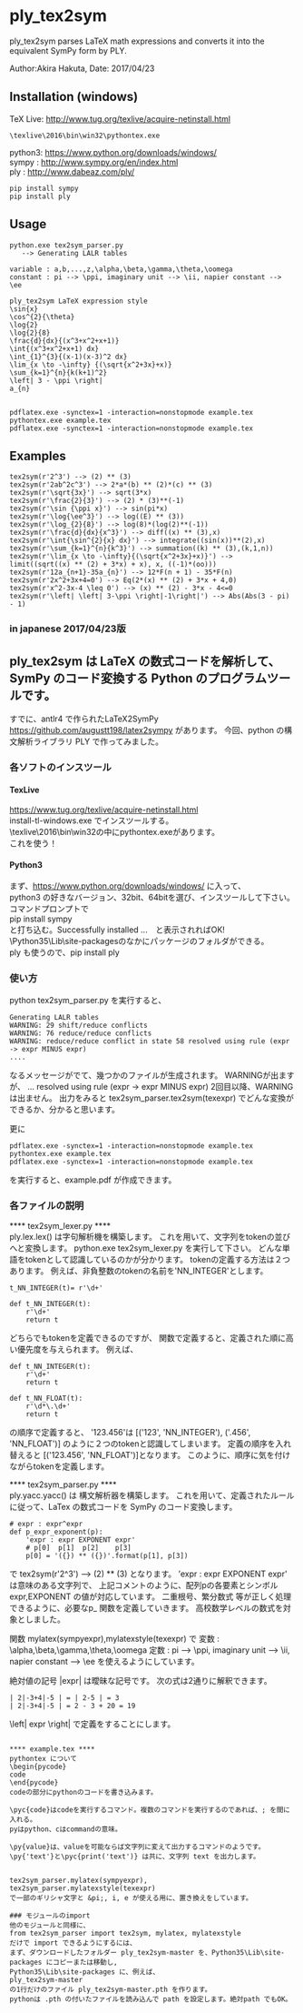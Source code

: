 # ply_tex2sym

ply_tex2sym parses LaTeX math expressions and converts it into the equivalent SymPy form by PLY.  

Author:Akira Hakuta,  Date: 2017/04/23  

## Installation (windows)

TeX Live:  <http://www.tug.org/texlive/acquire-netinstall.html>

```
\texlive\2016\bin\win32\pythontex.exe
```

python3: <https://www.python.org/downloads/windows/>  
sympy : <http://www.sympy.org/en/index.html>  
ply : <http://www.dabeaz.com/ply/>  
```
pip install sympy
pip install ply
```


## Usage
```
python.exe tex2sym_parser.py
   --> Generating LALR tables
   
variable : a,b,...,z,\alpha,\beta,\gamma,\theta,\oomega
constant : pi --> \ppi, imaginary unit --> \ii, napier constant --> \ee

ply_tex2sym LaTeX expression style
\sin{x}
\cos^{2}{\theta}
\log{2}
\log{2}{8}
\frac{d}{dx}{(x^3+x^2+x+1)}
\int{(x^3+x^2+x+1) dx}
\int_{1}^{3}{(x-1)(x-3)^2 dx}
\lim_{x \to -\infty} {(\sqrt{x^2+3x}+x)}
\sum_{k=1}^{n}{k(k+1)^2}
\left| 3 - \ppi \right|
a_{n}


pdflatex.exe -synctex=1 -interaction=nonstopmode example.tex  
pythontex.exe example.tex  
pdflatex.exe -synctex=1 -interaction=nonstopmode example.tex  
```
## Examples

```
tex2sym(r'2^3') --> (2) ** (3)
tex2sym(r'2ab^2c^3') --> 2*a*(b) ** (2)*(c) ** (3)
tex2sym(r'\sqrt{3x}') --> sqrt(3*x)
tex2sym(r'\frac{2}{3}') --> (2) * (3)**(-1)
tex2sym(r'\sin {\ppi x}') --> sin(pi*x)
tex2sym(r'\log{\ee^3}') --> log((E) ** (3))
tex2sym(r'\log_{2}{8}') --> log(8)*(log(2)**(-1))
tex2sym(r'\frac{d}{dx}{x^3}') --> diff((x) ** (3),x)
tex2sym(r'\int{\sin^{2}{x} dx}') --> integrate((sin(x))**(2),x)
tex2sym(r'\sum_{k=1}^{n}{k^3}') --> summation((k) ** (3),(k,1,n))
tex2sym(r'\lim_{x \to -\infty}{(\sqrt{x^2+3x}+x)}') --> limit((sqrt((x) ** (2) + 3*x) + x), x, ((-1)*(oo)))
tex2sym(r'12a_{n+1}-35a_{n}') --> 12*F(n + 1) - 35*F(n)
tex2sym(r'2x^2+3x+4=0') --> Eq(2*(x) ** (2) + 3*x + 4,0)
tex2sym(r'x^2-3x-4 \leq 0') --> (x) ** (2) - 3*x - 4<=0
tex2sym(r'\left| \left| 3-\ppi \right|-1\right|') --> Abs(Abs(3 - pi) - 1)
```

### in japanese 2017/04/23版

## ply_tex2sym は LaTeX の数式コードを解析して、SymPy のコード変換する Python のプログラムツールです。
すでに、antlr4 で作られたLaTeX2SymPy <https://github.com/augustt198/latex2sympy> があります。
今回、python の構文解析ライブラリ PLY で作ってみました。



### 各ソフトのインスツール
#### TexLive
<https://www.tug.org/texlive/acquire-netinstall.html>  
install-tl-windows.exe でインスツールする。  
\texlive\2016\bin\win32の中にpythontex.exeがあります。  
これを使う！  

#### Python3
まず、<https://www.python.org/downloads/windows/> に入って、  
python3 の好きなバージョン、32bit、64bitを選び、インスツールして下さい。
コマンドプロンプトで  
pip install sympy  
と打ち込む。Successfully installed ...　と表示されればOK!  
\Python35\Lib\site-packagesのなかにパッケージのフォルダができる。  
ply も使うので、pip install ply

### 使い方
python tex2sym_parser.py
を実行すると、
```
Generating LALR tables
WARNING: 29 shift/reduce conflicts
WARNING: 76 reduce/reduce conflicts
WARNING: reduce/reduce conflict in state 58 resolved using rule (expr -> expr MINUS expr)
....
```

なるメッセージがでて、幾つかのファイルが生成されます。
WARNINGが出ますが、
... resolved using rule (expr -> expr MINUS expr)
2回目以降、WARNINGは出ません。
出力をみると
tex2sym_parser.tex2sym(texexpr)
でどんな変換ができるか、分かると思います。

更に
```
pdflatex.exe -synctex=1 -interaction=nonstopmode example.tex
pythontex.exe example.tex
pdflatex.exe -synctex=1 -interaction=nonstopmode example.tex
```
を実行すると、example.pdf が作成できます。

### 各ファイルの説明
**** tex2sym_lexer.py ****  
ply.lex.lex() は字句解析機を構築します。
これを用いて、文字列をtokenの並びへと変換します。
python.exe tex2sym_lexer.py
を実行して下さい。
どんな単語をtokenとして認識しているのかが分かります。
tokenの定義する方法は２つあります。
例えば、非負整数のtokenの名前を'NN_INTEGER'とします。
```
t_NN_INTEGER(t)= r'\d+'

def t_NN_INTEGER(t):
	r'\d+'
    return t
```
どちらでもtokenを定義できるのですが、
関数で定義すると、定義された順に高い優先度を与えられます。
例えば、
```
def t_NN_INTEGER(t):
    r'\d+'
    return t
    
def t_NN_FLOAT(t):
    r'\d*\.\d+'
    return t
```
の順序で定義すると、
'123.456'は
[('123', 'NN_INTEGER'), ('.456', 'NN_FLOAT')] のように２つのtokenと認識してしまいます。
定義の順序を入れ替えると
[('123.456', 'NN_FLOAT')]となります。
このように、順序に気を付けながらtokenを定義します。

**** tex2sym_parser.py ****  
ply.yacc.yacc() は 構文解析器を構築します。
これを用いて、定義されたルールに従って、LaTex の数式コードを SymPy のコード変換します。
```
# expr : expr^expr
def p_expr_exponent(p):
    'expr : expr EXPONENT expr'
    # p[0]  p[1]  p[2]    p[3]
    p[0] = '({}) ** ({})'.format(p[1], p[3])
```
で tex2sym(r'2^3') --> (2) ** (3) となります。
’expr : expr EXPONENT expr' は意味のある文字列で、
上記コメントのように、配列pの各要素とシンボル expr,EXPONENT の値が対応しています。
二重根号、繁分数式 等が正しく処理できるように、必要なp_ 関数を定義していきます。
高校数学レベルの数式を対象としました。

関数 mylatex(sympyexpr),mylatexstyle(texexpr) で
変数 : \alpha,\beta,\gamma,\theta,\oomega
定数 : pi --> \ppi, imaginary unit --> \ii, napier constant --> \ee
を使えるようにしています。

絶対値の記号 |expr| は曖昧な記号です。
次の式は2通りに解釈できます。
```
| 2|-3+4|-5 | = | 2-5 | = 3
| 2|-3+4|-5 | = 2 - 3 + 20 = 19
```
\left| expr \right| で定義をすることにします。
   

```

**** example.tex ****  
pythontex について  
\begin{pycode}  
code  
\end{pycode}  
codeの部分にpythonのコードを書き込みます。  

\pyc{code}はcodeを実行するコマンド。複数のコマンドを実行するのであれば、; を間に入れる。  
pyはpython、cはcommandの意味。

\py{value}は、valueを可能ならば文字列に変えて出力するコマンドのようです。  
\py{'text'}と\pyc{print('text')} は共に、文字列 text を出力します。  


tex2sym_parser.mylatex(sympyexpr), tex2sym_parser.mylatexstyle(texexpr)
で一部のギリシャ文字と &pi;, i, e が使える用に、置き換えをしています。

### モジュールのimport  
他のモジュールと同様に、  
from tex2sym_parser import tex2sym, mylatex, mylatexstyle
だけで import できるようにするには、  
まず、ダウンロードしたフォルダー ply_tex2sym-master を、Python35\Lib\site-packages にコピーまたは移動し,
Python35\Lib\site-packages に、例えば、  
ply_tex2sym-master  
の1行だけのファイル ply_tex2sym-master.pth を作ります。  
pythonは .pth の付いたファイルを読み込んで path を設定します。絶対path でもOK。  





